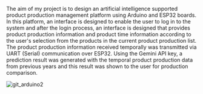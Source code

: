 The aim of my project is to design an artificial intelligence supported product production management platform using Arduino and ESP32 boards. In this platform, an interface is designed to enable the user to log in to the system and after the login process, an interface is designed that provides product production information and product time information according to the user's selection from the products in the current product production list. The product production information received temporally was transmitted via UART (Serial) communication over ESP32. Using the Gemini API key, a prediction result was generated with the temporal product production data from previous years and this result was shown to the user for production comparison.


![git_arduino2](https://github.com/user-attachments/assets/9fabd5a4-26d4-442a-b99e-c1265e5f9e77)
